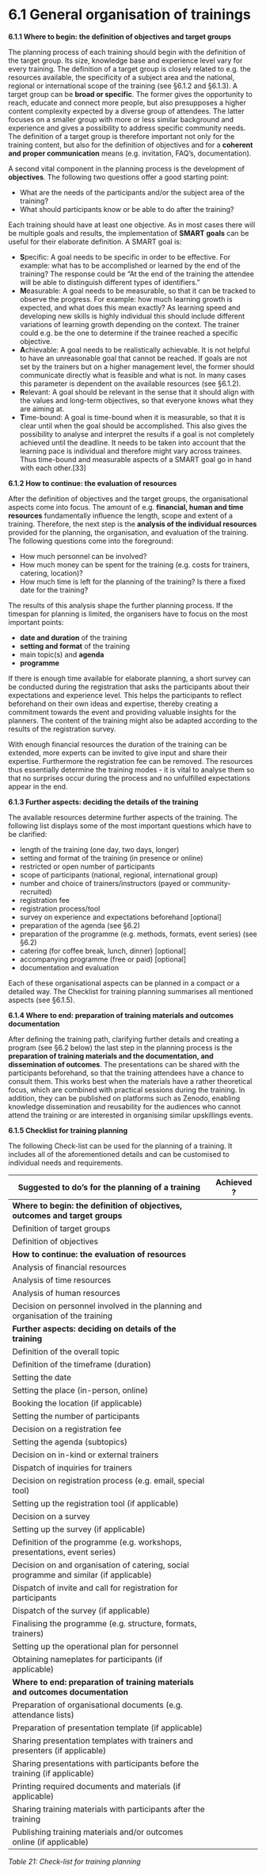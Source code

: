 # 6.1 General organisation of trainings

**6.1.1 Where to begin: the definition of objectives and target groups**

The planning process of each training should begin with the definition of the target group. Its size, knowledge base and experience level vary for every training. The definition of a target group is closely related to e.g. the resources available, the specificity of a subject area and the national, regional or international scope of the training (see §6.1.2 and §6.1.3). A target group can be **broad or specific**. The former gives the opportunity to reach, educate and connect more people, but also presupposes a higher content complexity expected by a diverse group of attendees. The latter focuses on a smaller group with more or less similar background and experience and gives a possibility to address specific community needs. The definition of a target group is therefore important not only for the training content, but also for the definition of objectives and for a **coherent and proper communication** means (e.g. invitation, FAQ’s, documentation).

A second vital component in the planning process is the development of **objectives**. The following two questions offer a good starting point:

* What are the needs of the participants and/or the subject area of the training?
* What should participants know or be able to do after the training?

Each training should have at least one objective. As in most cases there will be multiple goals and results, the implementation of **SMART goals** can be useful for their elaborate definition. A SMART goal is:

* **S**pecific: A goal needs to be specific in order to be effective. For example: what has to be accomplished or learned by the end of the training? The response could be “At the end of the training the attendee will be able to distinguish different types of identifiers.”
* **M**easurable: A goal needs to be measurable, so that it can be tracked to observe the progress. For example: how much learning growth is expected, and what does this mean exactly? As learning speed and developing new skills is highly individual this should include different variations of learning growth depending on the context. The trainer could e.g. be the one to determine if the trainee reached a specific objective.
* **A**chievable: A goal needs to be realistically achievable. It is not helpful to have an unreasonable goal that cannot be reached. If goals are not set by the trainers but on a higher management level, the former should communicate directly what is feasible and what is not. In many cases this parameter is dependent on the available resources (see §6.1.2).
* **R**elevant: A goal should be relevant in the sense that it should align with the values and long-term objectives, so that everyone knows what they are aiming at.
* **T**ime-bound: A goal is time-bound when it is measurable, so that it is clear until when the goal should be accomplished. This also gives the possibility to analyse and interpret the results if a goal is not completely achieved until the deadline. It needs to be taken into account that the learning pace is individual and therefore might vary across trainees. Thus time-bound and measurable aspects of a SMART goal go in hand with each other.\[33]

**6.1.2 How to continue: the evaluation of resources**

After the definition of objectives and the target groups, the organisational aspects come into focus. The amount of e.g. **financial, human and time resources** fundamentally influence the length, scope and extent of a training. Therefore, the next step is the **analysis of the individual resources** provided for the planning, the organisation, and evaluation of the training. The following questions come into the foreground:

* How much personnel can be involved?
* How much money can be spent for the training (e.g. costs for trainers, catering, location)?
* How much time is left for the planning of the training? Is there a fixed date for the training?

The results of this analysis shape the further planning process. If the timespan for planning is limited, the organisers have to focus on the most important points:

* **date and duration** of the training
* **setting and format** of the training
* main topic(s) and **agenda**
* **programme**

If there is enough time available for elaborate planning, a short survey can be conducted during the registration that asks the participants about their expectations and experience level. This helps the participants to reflect beforehand on their own ideas and expertise, thereby creating a commitment towards the event and providing valuable insights for the planners. The content of the training might also be adapted according to the results of the registration survey.

With enough financial resources the duration of the training can be extended, more experts can be invited to give input and share their expertise. Furthermore the registration fee can be removed. The resources thus essentially determine the training modes - it is vital to analyse them so that no surprises occur during the process and no unfulfilled expectations appear in the end.

**6.1.3 Further aspects: deciding the details of the training**

The available resources determine further aspects of the training. The following list displays some of the most important questions which have to be clarified:

* length of the training (one day, two days, longer)
* setting and format of the training (in presence or online)
* restricted or open number of participants
* scope of participants (national, regional, international group)
* number and choice of trainers/instructors (payed or community-recruited)
* registration fee
* registration process/tool
* survey on experience and expectations beforehand \[optional]
* preparation of the agenda (see §6.2)
* preparation of the programme (e.g. methods, formats, event series) (see §6.2)
* catering (for coffee break, lunch, dinner) \[optional]
* accompanying programme (free or paid) \[optional]
* documentation and evaluation

Each of these organisational aspects can be planned in a compact or a detailed way. The Checklist for training planning summarises all mentioned aspects (see §6.1.5).

**6.1.4 Where to end: preparation of training materials and outcomes documentation**

After defining the training path, clarifying further details and creating a program (see §6.2 below) the last step in the planning process is the **preparation of training materials and the documentation, and dissemination of outcomes**. The presentations can be shared with the participants beforehand, so that the training attendees have a chance to consult them. This works best when the materials have a rather theoretical focus, which are combined with practical sessions during the training. In addition, they can be published on platforms such as Zenodo, enabling knowledge dissemination and reusability for the audiences who cannot attend the training or are interested in organising similar upskillings events.

**6.1.5 Checklist for training planning**

The following Check-list can be used for the planning of a training. It includes all of the aforementioned details and can be customised to individual needs and requirements.

| **Suggested to do’s for the planning of a training**                                   | **Achieved ?** |
| -------------------------------------------------------------------------------------- | -------------- |
| **Where to begin: the definition of objectives, outcomes and target groups**           |                |
| Definition of target groups                                                            |                |
| Definition of objectives                                                               |                |
| **How to continue: the evaluation of resources**                                       |                |
| Analysis of financial resources                                                        |                |
| Analysis of time resources                                                             |                |
| Analysis of human resources                                                            |                |
| Decision on personnel involved in the planning and organisation of the training        |                |
| **Further aspects: deciding on details of the training**                               |                |
| Definition of the overall topic                                                        |                |
| Definition of the timeframe (duration)                                                 |                |
| Setting the date                                                                       |                |
| Setting the place (in-person, online)                                                  |                |
| Booking the location (if applicable)                                                   |                |
| Setting the number of participants                                                     |                |
| Decision on a registration fee                                                         |                |
| Setting the agenda (subtopics)                                                         |                |
| Decision on in-kind or external trainers                                               |                |
| Dispatch of inquiries for trainers                                                     |                |
| Decision on registration process (e.g. email, special tool)                            |                |
| Setting up the registration tool (if applicable)                                       |                |
| Decision on a survey                                                                   |                |
| Setting up the survey (if applicable)                                                  |                |
| Definition of the programme (e.g. workshops, presentations, event series)              |                |
| Decision on and organisation of catering, social programme and similar (if applicable) |                |
| Dispatch of invite and call for registration for participants                          |                |
| Dispatch of the survey (if applicable)                                                 |                |
| Finalising the programme (e.g. structure, formats, trainers)                           |                |
| Setting up the operational plan for personnel                                          |                |
| Obtaining nameplates for participants (if applicable)                                  |                |
| **Where to end: preparation of training materials and outcomes documentation**         |                |
| Preparation of organisational documents (e.g. attendance lists)                        |                |
| Preparation of presentation template (if applicable)                                   |                |
| Sharing presentation templates with trainers and presenters (if applicable)            |                |
| Sharing presentations with participants before the training (if applicable)            |                |
| Printing required documents and materials (if applicable)                              |                |
| Sharing training materials with participants after the training                        |                |
| Publishing training materials and/or outcomes online (if applicable)                   |                |

_Table 21: Check-list for training planning_
